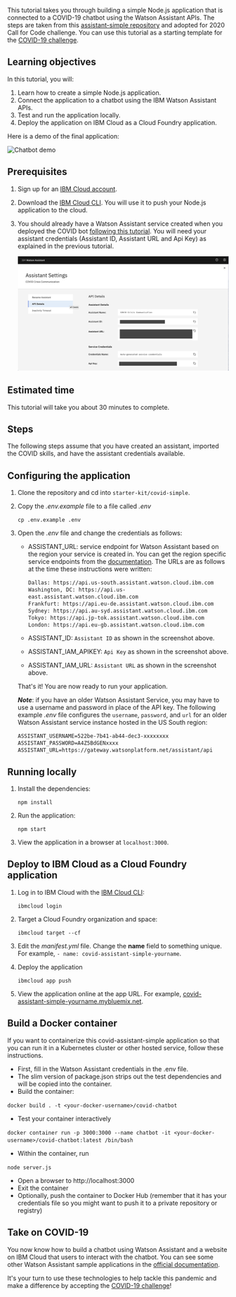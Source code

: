 This tutorial takes you through building a simple Node.js application that is connected to a COVID-19 chatbot using the Watson Assistant APIs. The steps are taken from this [assistant-simple repository](https://github.com/watson-developer-cloud/assistant-simple) and adopted for 2020 Call for Code challenge. You can use this tutorial as a starting template for the [COVID-19 challenge](https://developer.ibm.com/callforcode/getstarted/covid-19/).

## Learning objectives

In this tutorial, you will:

1. Learn how to create a simple Node.js application.
2. Connect the application to a chatbot using the IBM Watson Assistant APIs.
3. Test and run the application locally.
4. Deploy the application on IBM Cloud as a Cloud Foundry application.

Here is a demo of the final application:

![Chatbot demo](readme_images/covid-bot-demo.gif)

## Prerequisites

1. Sign up for an [IBM Cloud account](https://www.ibm.com/account/reg/us-en/signup?formid=urx-42793&eventid=cfc-2020?cm_mmc=OSocial_Blog-_-Audience+Developer_Developer+Conversation-_-WW_WW-_-cfc-2020-ghub-starterkit-communication_ov75914&cm_mmca1=000039JL&cm_mmca2=10008917).
1. Download the [IBM Cloud CLI](https://cloud.ibm.com/docs/cli/index.html#overview). You will use it to push your Node.js application to the cloud.
1. You should already have a Watson Assistant service created when you deployed the COVID bot [following this tutorial](https://developer.ibm.com/tutorials/crisis-communication-chatbot-watson-assistant-webhook-integration-discovery-covid-data/). You will need your assistant credentials (Assistant ID, Assistant URL and Api Key) as explained in the previous tutorial.

    ![Watson Assistant Photo7 ](readme_images/WA-Photo7.png)

## Estimated **time**

This tutorial will take you about 30 minutes to complete.

## Steps

The following steps assume that you have created an assistant, imported the COVID skills, and have the assistant credentials available.

## Configuring the application

1. Clone the repository and cd into `starter-kit/covid-simple`.

2. Copy the *.env.example* file to a file called *.env*

    ```
    cp .env.example .env
    ```

3. Open the *.env* file and change the credentials as follows:

    - ASSISTANT_URL: service endpoint for Watson Assistant based on the region your service is created in. You can get the region specific service endpoints from the [documentation](https://cloud.ibm.com/apidocs/assistant/assistant-v2). The URLs are as follows at the time these instructions were written:
  
        ```
        Dallas: https://api.us-south.assistant.watson.cloud.ibm.com
        Washington, DC: https://api.us-east.assistant.watson.cloud.ibm.com
        Frankfurt: https://api.eu-de.assistant.watson.cloud.ibm.com
        Sydney: https://api.au-syd.assistant.watson.cloud.ibm.com
        Tokyo: https://api.jp-tok.assistant.watson.cloud.ibm.com
        London: https://api.eu-gb.assistant.watson.cloud.ibm.com
        ```
    - ASSISTANT_ID: `Assistant ID` as shown in the screenshot above.
    - ASSISTANT_IAM_APIKEY: `Api Key` as shown in the screenshot above.
    - ASSISTANT_IAM_URL: `Assistant URL` as shown in the screenshot above.

    That's it! You are now ready to run your application. 

    **_Note_**: if you have an older Watson Assistant Service, you may have to use a username and password in place of the API key. The following example *.env* file configures the `username`, `password`, and `url` for an older Watson Assistant service instance hosted in the US South region:

    ```
    ASSISTANT_USERNAME=522be-7b41-ab44-dec3-xxxxxxxx
    ASSISTANT_PASSWORD=A4Z5BdGENxxxx
    ASSISTANT_URL=https://gateway.watsonplatform.net/assistant/api
    ```

## Running locally

1. Install the dependencies:

    ```
    npm install
    ```

1. Run the application:

    ```
    npm start
    ```

1. View the application in a browser at `localhost:3000`.

## Deploy to IBM Cloud as a Cloud Foundry application

1. Log in to IBM Cloud with the [IBM Cloud CLI](https://cloud.ibm.com/docs/cli/index.html#overview):

    ```
    ibmcloud login
    ```

1. Target a Cloud Foundry organization and space:

    ```
    ibmcloud target --cf
    ```

1. Edit the *manifest.yml* file. Change the **name** field to something unique.  
  For example, `- name: covid-assistant-simple-yourname`.

1. Deploy the application

    ```
    ibmcloud app push
    ```

1. View the application online at the app URL. For example, [covid-assistant-simple-yourname.mybluemix.net](covid-assistant-simple-yourname.mybluemix.net).

## Build a Docker container

If you want to containerize this covid-assistant-simple application so that you can run it in a
Kubernetes cluster or other hosted service, follow these instructions.

- First, fill in the Watson Assistant credentials in the .env file.
- The slim version of package.json strips out the test dependencies and will be copied into the container.
- Build the container:

 ```docker build . -t <your-docker-username>/covid-chatbot```

- Test your container interactively

 ```docker container run -p 3000:3000 --name chatbot -it <your-docker-username>/covid-chatbot:latest /bin/bash```
- Within the container, run

 ```node server.js```
- Open a browser to http://localhost:3000
- Exit the container
- Optionally, push the container to Docker Hub (remember that it has your credentials file so you might want to push it to a private repository or registry)


## Take on COVID-19

You now know how to build a chatbot using Watson Assistant and a website on IBM Cloud that users to interact with the chatbot. You can see some other Watson Assistant sample applications in the [official documentation](https://cloud.ibm.com/docs/services/assistant?topic=assistant-sample-apps).

It's your turn to use these technologies to help tackle this pandemic and make a difference by accepting the [COVID-19 challenge](https://developer.ibm.com/callforcode/getstarted/covid-19/)!
